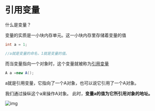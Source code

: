 # 引用变量

什么是变量？

变量的实质是一小块内存单元。这一小块内存里存储着变量的值

```java
int a = 1;

//a就是变量的命名，1就是变量的值。
```

而当变量指向一个对象时，这个变量就被称为[引用变量](https://www.baidu.com/s?wd=引用变量&tn=SE_PcZhidaonwhc_ngpagmjz&rsv_dl=gh_pc_zhidao)

```java
A a =new A();
```

a就是引用变量，它指向了一个A对象，也可以说它引用了一个A对象。

我们通过操纵这个a来操作A对象。 此时，**变量a的值为它所引用对象的地址。**

![img](https://upload-images.jianshu.io/upload_images/4252552-f0180bcd60d49c4b.png)